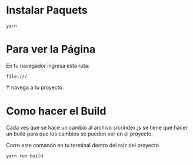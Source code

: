 # Instalar Paquets
```yarn```

# Para ver la Página

En tu navegador ingresa esta ruta:

```file:///```

Y navega a tu proyecto.

# Como hacer el Build
Cada ves que se hace un cambio al archivo src/index.js se tiene que hacer un build para que los cambios se pueden ver en el proyecto.

Corre este comando en tu terminal dentro del raíz del proyecto.

```yarn run build```

